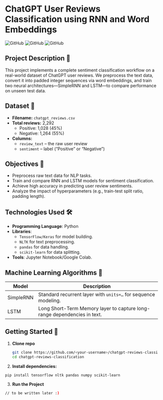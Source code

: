 # ChatGPT User Reviews Classification using RNN and Word Embeddings
![GitHub](https://img.shields.io/badge/Python-3.8%2B-blue)
![GitHub](https://img.shields.io/badge/Library-TensorFlow%2FKeras-orange)
![GitHub](https://img.shields.io/badge/License-MIT-green)

##  Project Description 📝
This project implements a complete sentiment classification workflow on a real-world dataset of ChatGPT user reviews. We preprocess the text data, convert it into padded integer sequences via word embeddings, and train two neural architectures—SimpleRNN and LSTM—to compare performance on unseen test data.

##  Dataset 📂
- **Filename:** `chatgpt_reviews.csv`  
- **Total reviews:** 2,292  
  - Positive: 1,028 (45%)  
  - Negative: 1,264 (55%)  
- **Columns:**  
  - `review_text` – the raw user review  
  - `sentiment` – label (“Positive” or “Negative”)


## Objectives 🎯
- Preprocess raw text data for NLP tasks.
- Train and compare RNN and LSTM models for sentiment classification.
- Achieve high accuracy in predicting user review sentiments.
- Analyze the impact of hyperparameters (e.g., train-test split ratio, padding length).

## Technologies Used 🛠️
- **Programming Language**: Python
- **Libraries**:
  - `TensorFlow/Keras` for model building.
  - `NLTK` for text preprocessing.
  - `pandas` for data handling.
  - `scikit-learn` for data splitting.
- **Tools**: Jupyter Notebook/Google Colab.


## Machine Learning Algorithms 🤖
| Model     | Description                                                                |
|-----------|----------------------------------------------------------------------------|
| SimpleRNN | Standard recurrent layer with `units=…` for sequence modeling.             |
| LSTM      | Long Short-Term Memory layer to capture long-range dependencies in text.   |


## Getting Started 🚀

1. **Clone repo**  
   ```bash
   git clone https://github.com/<your-username>/chatgpt-reviews-classification.git
   cd chatgpt-reviews-classification 

2. **Install dependencies:**
  ``` bash
  pip install tensorflow nltk pandas numpy scikit-learn
```
3. **Run the Project**
``` bash
// to be written later :)
```

